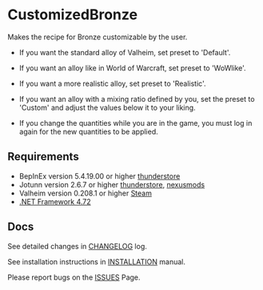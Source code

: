 # CustomizedBronze

Makes the recipe for Bronze customizable by the user.

* If you want the standard alloy of Valheim, set preset to 'Default'.
* If you want an alloy like in World of Warcraft, set preset to 'WoWlike'.
* If you want a more realistic alloy, set preset to 'Realistic'.
* If you want an alloy with a mixing ratio defined by you, set the preset to 'Custom' and adjust the values below it to your liking.

* If you change the quantities while you are in the game, you must log in again for the new quantities to be applied.

## Requirements

- BepInEx version 5.4.19.00 or higher [thunderstore](https://valheim.thunderstore.io/package/denikson/BepInExPack_Valheim/)
- Jotunn version 2.6.7 or higher [thunderstore](https://valheim.thunderstore.io/package/ValheimModding/Jotunn/), [nexusmods](https://www.nexusmods.com/valheim/mods/1138)
- Valheim version 0.208.1 or higher [Steam](https://store.steampowered.com/app/892970/Valheim/)
- [.NET Framework 4.72](https://dotnet.microsoft.com/en-us/download/dotnet-framework/net472)

## Docs

See detailed changes in [CHANGELOG](https://github.com/NitrinaxValheim/CustomizedBronze/blob/main/Docs/CHANGELOG.md) log.

See installation instructions in [INSTALLATION](https://github.com/NitrinaxValheim/CustomizedBronze/blob/main/Docs/INSTALLATION.md) manual.

Please report bugs on the [ISSUES](https://github.com/NitrinaxValheim/CustomizedBronze/issues) Page.